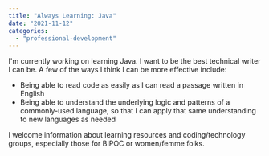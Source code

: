 ```yaml
---
title: "Always Learning: Java"
date: "2021-11-12"
categories: 
  - "professional-development"
---
```


I'm currently working on learning Java. I want to be the best technical writer I can be. A few of the ways I think I can be more effective include:

- Being able to read code as easily as I can read a passage written in English
- Being able to understand the underlying logic and patterns of a commonly-used language, so that I can apply that same understanding to new languages as needed

I welcome information about learning resources and coding/technology groups, especially those for BIPOC or women/femme folks.
